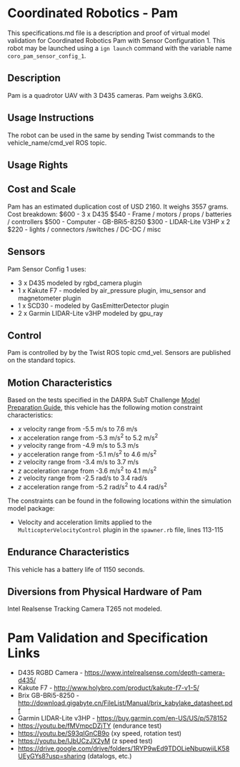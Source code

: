 <!--- This is a Markdown description of a robot model submitted for inclusion in the
DARPA Subterranean Challenge Technology Repository -->
# Coordinated Robotics - Pam
This specifications.md file is a description and proof of virtual model validation for
Coordinated Robotics Pam with Sensor Configuration 1. This robot may be launched using
a `ign launch` command with the variable name `coro_pam_sensor_config_1`.

## Description
Pam is a quadrotor UAV with 3 D435 cameras.  Pam weighs 3.6KG.

## Usage Instructions
The robot can be used in the same by sending Twist commands to the vehicle_name/cmd_vel ROS topic.


## Usage Rights


## Cost and Scale
Pam has an estimated duplication cost of USD 2160. It weighs 3557 grams.
Cost breakdown:
$600  - 3 x D435
$540 - Frame / motors / props / batteries / controllers
$500 -  Computer - GB-BRi5-8250
$300 - LIDAR-Lite V3HP x 2
$220 - lights / connectors /switches / DC-DC / misc


## Sensors
Pam Sensor Config 1 uses:
* 3 x D435 modeled by rgbd_camera plugin
* 1 x Kakute F7 - modeled by air_pressure plugin, imu_sensor and magnetometer plugin
* 1 x SCD30 - modeled by GasEmitterDetector plugin
* 2 x Garmin LIDAR-Lite v3HP modeled by gpu_ray

## Control
Pam is controlled by by the Twist ROS topic cmd_vel.  Sensors are published on the standard topics.


## Motion Characteristics
Based on the tests specified in the DARPA SubT Challenge [Model Preparation
Guide](https://subtchallenge.com/resources/Simulation_Model_Preparation_Guide.pdf), this vehicle has the following motion
constraint characteristics:

* _x_ velocity range from -5.5 m/s to 7.6 m/s
* _x_ acceleration range from -5.3 m/s<sup>2</sup> to 5.2 m/s<sup>2</sup>
* _y_ velocity range from -4.9 m/s to 5.3 m/s
* _y_ acceleration range from -5.1 m/s<sup>2</sup> to 4.6 m/s<sup>2</sup>
* _z_ velocity range from -3.4 m/s to 3.7 m/s
* _z_ acceleration range from -3.6 m/s<sup>2</sup> to 4.1 m/s<sup>2</sup>
* _z_ velocity range from -2.5 rad/s to 3.4 rad/s
* _z_ acceleration range from -5.2 rad/s<sup>2</sup> to 4.4 rad/s<sup>2</sup>



The constraints can be found in the following locations within the simulation model package:
* Velocity and acceleration limits applied to the `MulticopterVelocityControl` plugin in the `spawner.rb` file, lines 113-115


## Endurance Characteristics
This vehicle has a battery life of 1150 seconds.

## Diversions from Physical Hardware of Pam
Intel Realsense Tracking Camera T265 not modeled.


# <a name="validation_links"></a>Pam Validation and Specification Links

* D435 RGBD Camera - https://www.intelrealsense.com/depth-camera-d435/
* Kakute F7 - http://www.holybro.com/product/kakute-f7-v1-5/
* Brix GB-BRi5-8250 - http://download.gigabyte.cn/FileList/Manual/brix_kabylake_datasheet.pdf
* Garmin LIDAR-Lite v3HP - https://buy.garmin.com/en-US/US/p/578152
* https://youtu.be/fMVmpcDZjTY  (endurance test)
* https://youtu.be/S93qIGnCB9o  (xy speed, rotation test)
* https://youtu.be/IJbUCzJX2yM  (z speed test)
* https://drive.google.com/drive/folders/1RYP9wEd9TDOLieNbupwiiLK58UEyGYs8?usp=sharing (datalogs, etc.)
